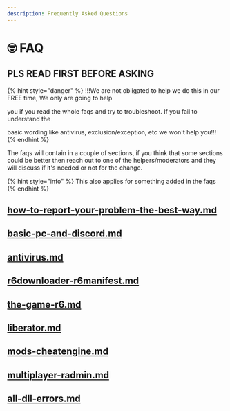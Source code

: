 ```yaml
---
description: Frequently Asked Questions
---
```


# 🤓 FAQ

## PLS READ FIRST BEFORE ASKING

{% hint style="danger" %}
!!!We are not obligated to help we do this in our FREE time, We only are going to help

you if you read the whole faqs and try to troubleshoot. If you fail to understand the&#x20;

basic wording like antivirus, exclusion/exception, etc we won't help you!!!
{% endhint %}

The faqs will contain in a couple of sections, if you think that some sections could be better then reach out to one of the helpers/moderators and they will discuss if it's needed or not for the change.

{% hint style="info" %}
This also applies for something added in the faqs
{% endhint %}

## [how-to-report-your-problem-the-best-way.md](how-to-report-your-problem-the-best-way.md "mention")

## [basic-pc-and-discord.md](basic-pc-and-discord.md "mention")

## [antivirus.md](antivirus.md "mention")

## [r6downloader-r6manifest.md](r6downloader-r6manifest.md "mention")

## [the-game-r6.md](the-game-r6.md "mention")

## [liberator.md](liberator.md "mention")

## [mods-cheatengine.md](mods-cheatengine.md "mention")

## [multiplayer-radmin.md](multiplayer-radmin.md "mention")

## [all-dll-errors.md](all-dll-errors.md "mention")
